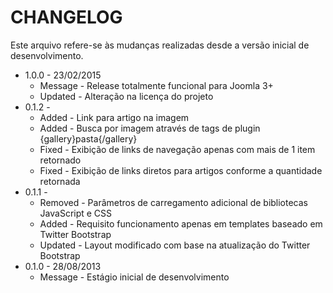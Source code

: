CHANGELOG
=============

Este arquivo refere-se às mudanças realizadas desde a versão inicial de desenvolvimento.

* 1.0.0 - 23/02/2015
  * Message - Release totalmente funcional para Joomla 3+
  * Updated - Alteração na licença do projeto
* 0.1.2 -
  * Added - Link para artigo na imagem
  * Added - Busca por imagem através de tags de plugin {gallery}pasta{/gallery}
  * Fixed - Exibição de links de navegação apenas com mais de 1 item retornado
  * Fixed - Exibição de links diretos para artigos conforme a quantidade retornada
* 0.1.1 -
  * Removed - Parâmetros de carregamento adicional de bibliotecas JavaScript e CSS
  * Added - Requisito funcionamento apenas em templates baseado em Twitter Bootstrap
  * Updated - Layout modificado com base na atualização do Twitter Bootstrap
* 0.1.0 - 28/08/2013
  * Message - Estágio inicial de desenvolvimento